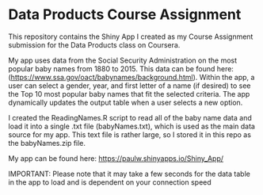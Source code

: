 # Data Products Course Assignment

This repository contains the Shiny App I created as my Course Assignment submission for the Data Products class on Coursera.

My app uses data from the Social Security Administration on the most popular baby names from 1880 to 2015. This data can be found here: (https://www.ssa.gov/oact/babynames/background.html).  Within the app, a user can select a gender, year, and first letter of a name (if desired) to see the Top 10 most popular baby names that fit the selected criteria.  The app dynamically updates the output table when a user selects a new option.

I created the ReadingNames.R script to read all of the baby name data and load it into a single .txt file (babyNames.txt), which is used as the main data source for my app.  This text file is rather large, so I stored it in this repo as the babyNames.zip file.

My app can be found here: https://paulw.shinyapps.io/Shiny_App/

IMPORTANT: Please note that it may take a few seconds for the data table in the app to load and is dependent on your connection speed
